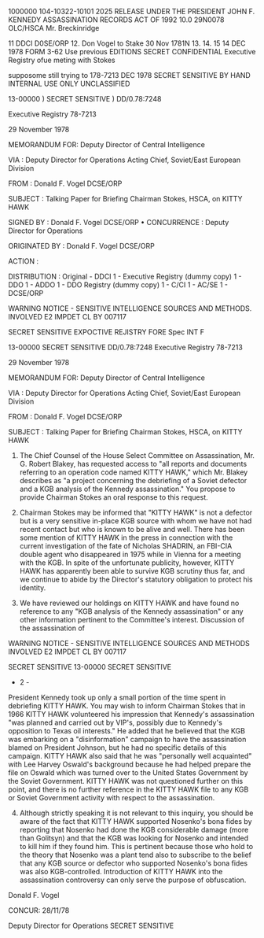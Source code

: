 1000000
104-10322-10101
2025 RELEASE UNDER THE PRESIDENT JOHN F. KENNEDY ASSASSINATION RECORDS ACT OF 1992
10.0
29N0078
OLC/HSCA
Mr. Breckinridge

11
DDCI
D0SE/ORP
12. Don Vogel
to Stake
30 Nov 1781N
13.
14.
15
14 DEC 1978
FORM
3-62
Use previous
EDITIONS
SECRET
CONFIDENTIAL
Executive Registry ofue meting with Stokes

supposome still trying to
178-7213
DEC 1978
SECRET SENSITIVE
BY HAND
INTERNAL
USE ONLY
UNCLASSIFIED

13-00000
)
SECRET SENSITIVE
)
DD/0.78:7248

Executive Registry
78-7213

29 November 1978

MEMORANDUM FOR: Deputy Director of Central Intelligence

VIA : Deputy Director for Operations
Acting Chief, Soviet/East European Division

FROM : Donald F. Vogel
DCSE/ORP

SUBJECT : Talking Paper for Briefing Chairman Stokes,
HSCA, on KITTY HAWK

SIGNED BY : Donald F. Vogel
DCSE/ORP
• CONCURRENCE : Deputy Director for Operations

ORIGINATED BY : Donald F. Vogel
DCSE/ORP

ACTION :

DISTRIBUTION : Original - DDCI
1 - Executive Registry (dummy copy)
1 - DDO
1 - ADDO
1 - DDO Registry (dummy copy)
1 - C/CI
1 - AC/SE
1 - DCSE/ORP

WARNING NOTICE - SENSITIVE INTELLIGENCE SOURCES AND METHODS.
INVOLVED
E2 IMPDET CL BY 007117

SECRET SENSITIVE
EXPOCTIVE REJISTRY
FORE Spec INT F

13-00000
SECRET SENSITIVE
DD/0.78:7248
Executive Registry
78-7213

29 November 1978

MEMORANDUM FOR: Deputy Director of Central Intelligence

VIA : Deputy Director for Operations
Acting Chief, Soviet/East European Division

FROM : Donald F. Vogel
DCSE/ORP

SUBJECT : Talking Paper for Briefing Chairman Stokes,
HSCA, on KITTY HAWK

1. The Chief Counsel of the House Select Committee on
Assassination, Mr. G. Robert Blakey, has requested access to
"all reports and documents referring to an operation code
named KITTY HAWK," which Mr. Blakey describes as "a project
concerning the debriefing of a Soviet defector and a KGB
analysis of the Kennedy assassination." You propose to
provide Chairman Stokes an oral response to this request.

2. Chairman Stokes may be informed that "KITTY HAWK"
is not a defector but is a very sensitive in-place KGB source
with whom we have not had recent contact but who is known to
be alive and well. There has been some mention of KITTY HAWK
in the press in connection with the current investigation of
the fate of Nicholas SHADRIN, an FBI-CIA double agent who
disappeared in 1975 while in Vienna for a meeting with the
KGB. In spite of the unfortunate publicity, however, KITTY
HAWK has apparently been able to survive KGB scrutiny thus
far, and we continue to abide by the Director's statutory
obligation to protect his identity.

3. We have reviewed our holdings on KITTY HAWK and have
found no reference to any "KGB analysis of the Kennedy
assassination" or any other information pertinent to the
Committee's interest. Discussion of the assassination of

WARNING NOTICE - SENSITIVE INTELLIGENCE SOURCES AND METHODS
INVOLVED
E2 IMPDET CL BY 007117

SECRET SENSITIVE
13-00000
SECRET SENSITIVE
- 2 -

President Kennedy took up only a small portion of the time
spent in debriefing KITTY HAWK. You may wish to inform
Chairman Stokes that in 1966 KITTY HAWK volunteered his
impression that Kennedy's assassination "was planned and
carried out by VIP's, possibly due to Kennedy's opposition
to Texas oil interests." He added that he believed that the
KGB was embarking on a "disinformation" campaign to have
the assassination blamed on President Johnson, but he had no
specific details of this campaign. KITTY HAWK also said that
he was "personally well acquainted" with Lee Harvey Oswald's
background because he had helped prepare the file on Oswald
which was turned over to the United States Government by
the Soviet Government. KITTY HAWK was not questioned further
on this point, and there is no further reference in the
KITTY HAWK file to any KGB or Soviet Government activity with
respect to the assassination.

4. Although strictly speaking it is not relevant to this
inquiry, you should be aware of the fact that KITTY HAWK supported
Nosenko's bona fides by reporting that Nosenko had done the
KGB considerable damage (more than Golitsyn) and that the KGB
was looking for Nosenko and intended to kill him if they found
him. This is pertinent because those who hold to the theory
that Nosenko was a plant tend also to subscribe to the belief
that any KGB source or defector who supported Nosenko's bona
fides was also KGB-controlled. Introduction of KITTY HAWK
into the assassination controversy can only serve the purpose
of obfuscation.

Donald F. Vogel

CONCUR:
28/11/78

Deputy Director for Operations
SECRET SENSITIVE
